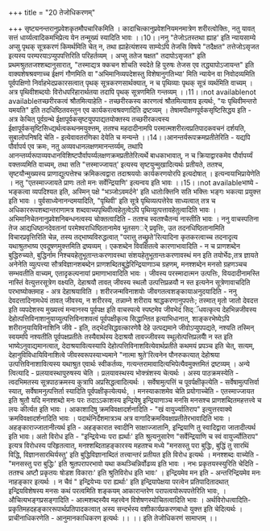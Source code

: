 +++
title = "20 तेजोधिकरणम्"

+++
सृष्ट्यनन्तरानुप्रवेशकृतमौपचारिकमिति । कादाचित्कानुप्रवेशनियमनमात्रेण शरीरत्वोक्तिः, नतु यावत् सत्तं धार्य्यत्वादिकमभिप्रेत्य येन तन्मूख्यं स्यादिति भावः ।।10।।ननु "तेजोऽतस्तथा ह्याह' इति न्यायसाम्ये अप्सु पृथक् सूत्रकरणं किमर्थमिति चेत् न, तथा ह्याहेत्यंशस्य साम्येऽपि तेजसि विषये "तदैक्षत" तत्तेजोऽसृजत इत्यस्य परम्परयाऽप्युपपत्तिरिति परिहर्तव्यम् । अप्सु ततेज षक्षत" तदापोऽसृजत" इति प्रथमश्रुततजश्शब्दानुसारात्, "तस्माद्यत्र क्कचन शोचति स्वदेते हि पुरुषः तेजस एव तद्ध्यापोऽजायन्त" इति वाक्यशेषश्रवणाच्च ईक्षणं गौणमिति वा "अभिमानिव्यपदेशस्तु विशेषानुगतिभ्या' मिति न्यायेन वा निवोदव्यमिति पूर्वपक्षिणो निर्वाहभेदप्रकारसत्वात् पृथक् सूत्रकरणसार्थक्यात्, न च पृथिव्याः पृथक् सूत्रं व्यर्थमिति वाच्यम् । अत्र पृथिवीशब्दयोः विरोधपरिहारार्थतया तदापि पृथक् सूत्रणमिति गन्तव्यम् ।।11।।not availablenot availableतच्छरीरकत्वं श्रौतमित्याहेति - तच्छरीरकस्य कारणत्वं श्रौतमित्याशय इत्यर्थः, "यः पृथिवीमन्तरो यमयति" इति तदधिष्ठितवस्तुन एव कार्यकरत्वश्रवणादिति द्रष्टव्यम् । तेषामपीक्षणपूर्वकसृष्टिसिद्धय इति - अत्र केचित् पूर्वग्रन्थे ईक्षापूर्वकसृष्टयुपपाद्यतयोक्तस्य तच्छरीरकत्वस्य ईक्षापूर्वकसृष्टिसिध्द्यर्थत्वकथनमयुक्त्तम्, ततश्च महदादीनामपि परमात्मशरीरत्वप्रतिपादकवचनं दर्शयति, सुबालोपनिषदि चेति - इत्येवावतरणिका देयेति च मन्यन्ते ।।14।।आनन्तर्यरूपक्रमप्रतीतेरिति - यद्यपि पौर्वापर्य एव क्रमः, नतु अव्यवधानलक्षणमानन्तर्य्यम्, तथापि आनन्तर्य्यरूपाव्यवधानविशिष्टपौर्वापर्य्यलक्षणक्रमप्रतीतेरित्यर्थे बाधकाभावात्, न च क्रियाद्वारकमेव पौर्वापर्य्यं वक्त्तव्यमिति वाच्यम्, तथा सति "त्तस्माज्जायत्' इत्यस्य सृष्टयुन्मुखादित्यर्थः प्रतीयते, ततश्च, सृष्टयौन्मुख्यस्य प्राणाद्युत्पत्तेश्च क्रमिकत्वद्वारा तदाश्रययोः कार्यकरणयोरपि इत्यदोषात् । इत्यन्वयाभिप्रायेणेति । नतु "एतस्माज्जायते प्राणः ततो मनः सर्वेन्द्रियाणि' इत्यन्वय इति भावः ।।15।।not availableभाष्ये - भङ्कत्वा व्यपदिश्यत इति, अस्मिन् पक्षे "भञ्जोऽवमर्दने' इति धातोःक्त्तिनि सति भक्त्तिः भङ्गः भकत्या प्रयुक्त्त इति भावः । पुर्वसाध्येनानन्दमयादिति, "पृथिवी' इति सूत्रे पृथिव्यत्पत्तेरेव साध्यत्वात् तत्र च अधिकाररूपशब्दान्तराणामत्र शब्दवाच्यपृथिवीत्वहेतुत्वेऽपि पृथिव्युत्पत्तावहेतुत्वादिति भावः । अभिमानिचेतनानुप्रवेशनिबन्धनत्वस्य चोक्तत्वादिति - ततश्च स्वतश्चैतन्यं नास्तीति भावः । ननु वाचस्पतिना तेज आद्यधिष्ठानदेवतानां परमेश्वराधिष्ठितानामेव भूतसगर्े प्रवृत्तिः, उत तदनधिष्ठितानामिति विचारप्रवृत्तिरिति चेन्न, तस्य तद्भाष्यविरुद्धत्वात् "परात्तु तच्छ्रुते'रित्यादिना कृतकरत्वाच्च तदनादृत्य यथाश्रुतभाष्य एवदूषणमुक्त्तमिति द्रष्यव्यम् । एकशब्देन विवक्षितत्वे कारणाभावादिति - न च प्राणशब्देन बुद्धिरुच्यते, बुद्धिर्नाम निश्चयहेतुभूतान्तःकरणावस्था संशयहेतुभूतान्तःकरणावस्थं मन इति तयोर्भेदः,तत्र ज्ञायते अनेनेति व्युत्पत्त्या सौत्रविज्ञानशबब्देन प्राणशब्दितबुद्धेरिन्द्रियाणाञ्च ग्रहणम्, मनश्शब्देन मनसो ग्रहणञ्चच सम्भवतीति वाच्यम्, एतादृकल्पनायां प्रमाणाभावादिति भावः । जीवस्य परस्मादात्मन उत्पत्तिः, वियदादीनामस्ति नास्तिं वेत्युत्तरसूत्रेण वक्ष्यति, देहाश्रयौ तावत् जीवस्य स्थलौ उत्पत्तिप्रळयौ न स्त इत्यनेन सूत्रेणावाचदिति परभाष्योक्तमाह - अत्र देहाश्रयाविति । शरीरजन्मविनाशयोः जीवगतत्वशङ्कायाअनुदयादिति - ननु देवदत्तादिनामधेयं तावत् जीवस्य, न शरीरस्य, तन्नाम्ने शरीराय श्राद्धकरणानुपपत्तेः; तस्मात् मृतो जातो देवदत्त इति व्यपदेशस्य मुख्यत्त्वं मन्वानस्य पूर्वपक्ष इति वाचस्पत्ये स्पष्टमेव जीवभेदं सिद्ॅधवत्कृत्य देहभिन्नजीवस्य देहोत्पत्तिविनाशानुयाय्युत्पत्तिविनाशवत्वं पूर्वपक्षीकृत्य सिद्धान्तित इत्याभिधानात्, शाङ्करभेष्येऽपि शरीरानुयायिविनाशिनि जीवे - इति, तद्भेदसिद्धवत्कारणेवै देहे उत्पद्यमाने जीवोऽप्युपपद्यते, नश्यति तस्मिन् स्वयमपि नश्यतीति पूर्वपक्षप्रतीतेः तस्यैवार्थस्य देदाश्रयौ तावज्जीवस्य स्थूलोत्पत्तिप्रलयोै न स्त इति भाष्येऽनुवाद्यमानत्वात्, देदाश्रयावित्यस्यापि देहोत्पत्तिविनाशवित्येवार्थप्रतीते कथमयं प्रपञ्च इति चेत्, सत्यम्, देहानुविविधायिविनाशित्वे जीवस्वरूपस्याभ्यमाने "नात्मा श्रुते'रित्वनेन पौनरुकत्यात् देहोश्रया उत्पत्तिविनाशावित्यस्य यथाश्रुत एवार्थः स्वीकर्तव्यः, गत्यन्तरामावादित्यभिपेत्यैवमुक्त्तमितं द्रष्टव्यम् । अन्ये त्वित्यादि - प्रलयावस्थापुरुषस्य चेति । प्रलयावस्थस्य भोक्त्रंशस्य चेत्यर्थः । अस्य पाठक्रमस्येति - त्वदभिमतस्य सूत्रपाठक्रमस्य कुत्रापि अप्रसिद्धत्वादित्यर्थः । सर्वेषामुत्पत्तिं च पूवर्पक्षीकृत्येति - सर्वेषामुत्पत्तिर्वा स्यात्, सर्वेषामनुत्पत्तिर्ता स्यादिति पूर्वपक्षीकृत्येत्यर्थः, । मनस्याकाशमेव चेति प्रयोगाच्चेति - एतस्माज्जायत इति श्रुतौ यदि मनश्शब्दो मनः परः तदाऽऽकाशस्य इन्द्रियेषु इन्द्रियाणाञ्च मनसि मनसश्च प्राणशब्दितमहत्तत्त्वे च लयः कीर्त्यत इति भावः । आकाशादिषु क्रमविवक्षादर्शनादिति - "खं वायुर्ज्यातिराप" इत्युत्तरवाक्ये क्रमविवक्षादर्शनादिति भावः । पदार्थनिर्देशमात्रञ्च अत्र वागादिक्रमविवक्षाप्रतीतेरभावादिति भावः । अहङ्काराज्जातानीत्यर्थ इति - अहङ्कारात स्वादीनि साक्षाज्जातानि, इन्द्रियाणि तु स्वादिद्वारा जातादीत्यर्थ इति भावः। अतो विरोध इति - "इन्द्रियेभ्यः परा ह्यर्थाः' इति श्रुत्यनुसारेण "सर्वेन्द्रियाणि च स्वं वायुर्ज्योतिराप" इत्यत्र विरोधस्य परिहृतत्वात्, मनश्शब्दिताहङ्कारस्य महतश्च मध्ये "मनसस्तु परा बुद्धिः, बुद्धिं तु सारथिं विद्धि, विज्ञानसारथिर्यस्तु' इति बुद्धिविज्ञानाब्दितं तत्त्वान्तरं प्रतीयत इति विरोध इत्यर्थः । मनश्शब्दः वाच्येति - "मनसस्तु परा बुद्धिः' इति श्रुतपरापरभावो यथा कथञ्चिन्निर्वोढव्य इति भावः । नभः प्रकृतयस्स्युरिति चेदिति - ततश्च अष्टौ प्रकृतयः षोडश विकाराः' इति श्रुतिविरोध इति भावः' । इन्द्रियमेव मन इति - अन्तरिन्द्रियमेव मनः नाहङ्कार इत्यर्थः । न चैवं " इन्द्रियेभ्यः परा ह्यर्थाः' इति इन्द्रियापेक्षया परत्वेन प्रतिपादितादथात् इन्द्रियविशेषस्य मनसः कथं परत्वमिति शङ्कयम् आकारान्तरेण परापत्वयोरूपपत्तेरिति भावः, । औचित्यभङ्गप्रसङ्गादिति - आत्मशब्दस्यैव महत्त्वेन विशेषणस्योचितत्वादिति भावः । अर्थविरोधत्वादिति- प्रकृतिमहदहङ्काररूपार्थप्रतिपादकत्वात् अस्य सन्दर्भस्य वशीकार्यप्रकरणबाधो युक्त्त इति चेदित्यर्थः । प्राचीनाधिकरणेति - आनुमानकाधिकरण इत्यर्थः ।। ।। इति तेजोधिकरणं सामाप्तम् ।।